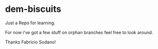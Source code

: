 # dem-biscuits
Just a Repo for learning.

For now i've got a few stuff on orphan branches feel free to look around.

Thanks Fabricio Sodano!
